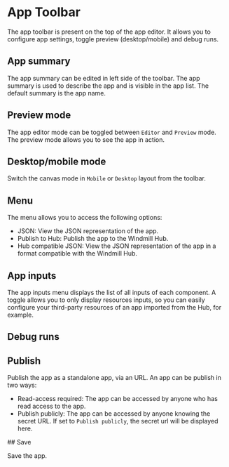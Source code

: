 # App Toolbar

The app toolbar is present on the top of the app editor. It allows you to configure app settings, toggle preview (desktop/mobile) and debug runs.

## App summary

The app summary can be edited in left side of the toolbar. The app summary is used to describe the app and is visible in the app list.
The default summary is the app name.

## Preview mode

The app editor mode can be toggled between `Editor` and `Preview` mode. The preview mode allows you to see the app in action.

## Desktop/mobile mode

Switch the canvas mode in `Mobile` or `Desktop` layout from the toolbar.

## Menu

The menu allows you to access the following options:

- JSON: View the JSON representation of the app.
- Publish to Hub: Publish the app to the Windmill Hub.
- Hub compatible JSON: View the JSON representation of the app in a format compatible with the Windmill Hub.

## App inputs

The app inputs menu displays the list of all inputs of each component.
A toggle allows you to only display resources inputs, so you can easily configure your third-party resources of an app imported from the Hub, for example.

## Debug runs

## Publish

Publish the app as a standalone app, via an URL.
An app can be publish in two ways:

- Read-access required: The app can be accessed by anyone who has read access to the app.
- Publish publicly: The app can be accessed by anyone knowing the secret URL. If set to `Publish publicly`, the secret url will be displayed here.

## Save

Save the app.

